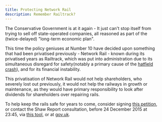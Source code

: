```yaml
---
title: Protecting Network Rail
description: Remember Railtrack?
---
```




The Conservative Government is at it again - It just can't stop itself from trying to sell off state-operated companies, all reasoned as part of the (twice-delayed) "long-term economic plan".

This time the policy geniuses at Number 10 have decided upon something that had been privatised previously - Network Rail - known during its privatised years as Railtrack, which was put into administration due to its simultaneous disregard for safety(notably a primary cause of the [hatfield crash](https://en.wikipedia.org/wiki/Hatfield_rail_crash)), and for its financial instability.

This privatisation of Network Rail would not help shareholders, who severely lost out previously, it would not help the railways in growth or maintenance, as they would have primary responsibility to look after dividends for shareholders over repairing rails.

To help keep the rails safe for years to come, consider signing [this petition](), or contact the Shaw Report consultation, before 24 December 2015 at 23:45, via [this tool](http://weownit.org.uk/act-now/dont-let-grinches-privatise-network-rail), or at [gov.uk](https://www.gov.uk/government/consultations/shaw-report-scoping-study).

